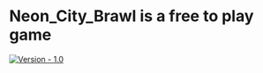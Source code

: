 # Neon_City_Brawl is a free to play game

[![Version - 1.0](https://img.shields.io/badge/version-v1.0-blue)](https://github.com/Nirs123/Neon_City_Brawl/commit/main)